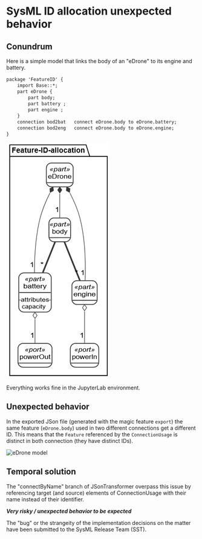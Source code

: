 
# SysML ID allocation unexpected behavior

## Conundrum

Here is a simple model that links the body of an "eDrone" to its engine and battery.

```sysml
package 'FeatureID' {
    import Base::*;
    part eDrone {    
        part body;
        part battery ;
        part engine ;
    }
    connection bod2bat   connect eDrone.body to eDrone.battery;
    connection bod2eng   connect eDrone.body to eDrone.engine;
}
```

<img src="https://github.com/modelia/tracea/blob/master/4-sysml-json-transformer/sysml_id_allocation_bug/eDrone-viz.jpg" alt="eDrone model"/>

Everything works fine in the JupyterLab environment.

## Unexpected behavior

In the exported JSon file (generated with the magic feature `export`) the same feature (`eDrone.body`) used in two different connections get a different ID. This means that the `Feature` referenced by the `ConnectionUsage` is distinct in both connection (they have distinct IDs).

<img src="https://github.com/modelia/tracea/blob/master/4-sysml-json-transformer/sysml_id_allocation_bug/features-ids-bug.jpg" alt="eDrone model"/>

## Temporal solution

The "connectByName" branch of JSonTransformer overpass this issue by referencing target (and source) elements of ConnectionUsage with their name instead of their identifier.

__*Very risky / unexpected behavior to be expected*__

The "bug" or the strangeity of the implementation decisions on the matter have been submitted to the SysML Release Team (SST).

